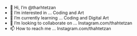 - 👋 Hi, I’m @tharhtetzan
- 👀 I’m interested in ... Coding and Art
- 🌱 I’m currently learning ... Coding and Digital Art
- 💞️ I’m looking to collaborate on ... Instagram.com/thahtetzan
- 📫 How to reach me ... Instagram.com/thahtetzan

<!---
tharhtetzan/tharhtetzan is a ✨ special ✨ repository because its `README.md` (this file) appears on your GitHub profile.
You can click the Preview link to take a look at your changes.
--->
